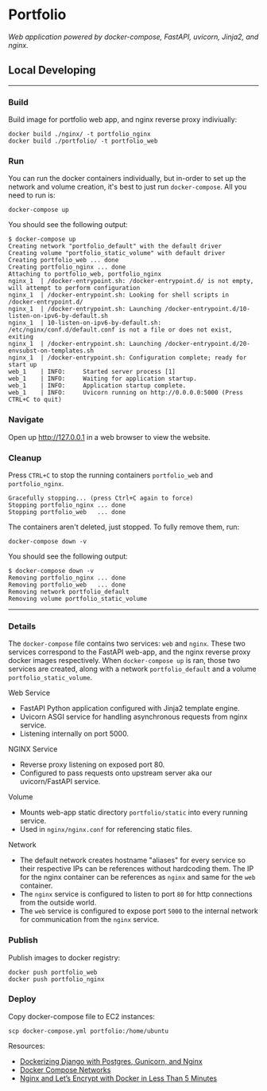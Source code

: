 # Portfolio
_Web application powered by docker-compose, FastAPI, uvicorn, Jinja2, and nginx._

## Local Developing
---
### Build
Build image for portfolio web app, and nginx reverse proxy indiviually:
``` shell
docker build ./nginx/ -t portfolio_nginx
docker build ./portfolio/ -t portfolio_web
```
### Run
You can run the docker containers individually, but in-order to set up the network and volume creation, it's best to just run `docker-compose`. All you need to run is:
``` shell
docker-compose up
```

You should see the following output:
``` shell
$ docker-compose up          
Creating network "portfolio_default" with the default driver
Creating volume "portfolio_static_volume" with default driver
Creating portfolio_web ... done
Creating portfolio_nginx ... done
Attaching to portfolio_web, portfolio_nginx
nginx_1  | /docker-entrypoint.sh: /docker-entrypoint.d/ is not empty, will attempt to perform configuration
nginx_1  | /docker-entrypoint.sh: Looking for shell scripts in /docker-entrypoint.d/
nginx_1  | /docker-entrypoint.sh: Launching /docker-entrypoint.d/10-listen-on-ipv6-by-default.sh
nginx_1  | 10-listen-on-ipv6-by-default.sh: /etc/nginx/conf.d/default.conf is not a file or does not exist, exiting
nginx_1  | /docker-entrypoint.sh: Launching /docker-entrypoint.d/20-envsubst-on-templates.sh
nginx_1  | /docker-entrypoint.sh: Configuration complete; ready for start up
web_1    | INFO:     Started server process [1]
web_1    | INFO:     Waiting for application startup.
web_1    | INFO:     Application startup complete.
web_1    | INFO:     Uvicorn running on http://0.0.0.0:5000 (Press CTRL+C to quit)
```

### Navigate
Open up http://127.0.0.1 in a web browser to view the website.

### Cleanup
Press `CTRL+C` to stop the running containers `portfolio_web` and `portfolio_nginx`.
``` shell
Gracefully stopping... (press Ctrl+C again to force)
Stopping portfolio_nginx ... done
Stopping portfolio_web   ... done
```
The containers aren't deleted, just stopped. To fully remove them, run:
```shell
docker-compose down -v
```
You should see the following output:
```shell
$ docker-compose down -v
Removing portfolio_nginx ... done
Removing portfolio_web   ... done
Removing network portfolio_default
Removing volume portfolio_static_volume
```
---
### Details
The `docker-compose` file contains two services: `web` and `nginx`. These two services correspond to the FastAPI web-app, and the nginx reverse proxy docker images respectively. When `docker-compose up` is ran, those two services are created, along with a network `portfolio_default` and a volume `portfolio_static_volume`.

Web Service
- FastAPI Python application configured with Jinja2 template engine.
- Uvicorn ASGI service for handling asynchronous requests from nginx service.
- Listening internally on port 5000.

NGINX Service
- Reverse proxy listening on exposed port 80.
- Configured to pass requests onto upstream server aka our uvicorn/FastAPI service.

Volume
- Mounts web-app static directory `portfolio/static` into every running service.
- Used in `nginx/nginx.conf` for referencing static files.

Network
- The default network creates hostname "aliases" for every service so their respective IPs can be references without hardcoding them. The IP for the nginx container can be references as `nginx` and same for the `web` container.
- The `nginx` service is configured to listen to port `80` for http connections from the outside world.
- The `web` service is configured to expose port `5000` to the internal network for communication from the `nginx` service.

### Publish
Publish images to docker registry:
```
docker push portfolio_web
docker push portfolio_nginx
```

### Deploy
Copy docker-compose file to EC2 instances:
``` shell
scp docker-compose.yml portfolio:/home/ubuntu
```

Resources:
* [Dockerizing Django with Postgres, Gunicorn, and Nginx](https://testdriven.io/blog/dockerizing-django-with-postgres-gunicorn-and-nginx/)
* [Docker Compose Networks](https://docs.docker.com/compose/networking/)
* [Nginx and Let’s Encrypt with Docker in Less Than 5 Minutes](https://pentacent.medium.com/nginx-and-lets-encrypt-with-docker-in-less-than-5-minutes-b4b8a60d3a71)
